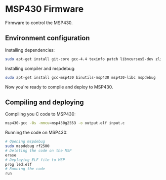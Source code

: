 MSP430 Firmware
===
Firmware to control the MSP430.

Environment configuration
---

Installing dependencies:

```sh
sudo apt-get install git-core gcc-4.4 texinfo patch libncurses5-dev zlibc zlib1g-dev libx11-dev libusb-dev libreadline6-dev 
```

Installing compiler and mspdebug:

```sh
sudo apt-get install gcc-msp430 binutils-msp430 msp430-libc mspdebug
```

Now you're ready to compile and deploy to MSP430.

Compiling and deploying
---

Compiling you C code to MSP430:

```sh
msp430-gcc -Os -mmcu=msp430g2553 -o output.elf input.c
```

Running the code on MSP430:

```sh
# Opening mspdebug
sudo mspdebug rf2500
# Deleting the code on the MSP
erase
# Deploying ELF file to MSP
prog led.elf
# Running the code
run
```
